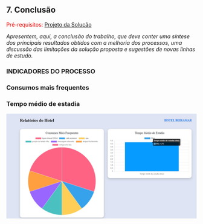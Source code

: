 ## 7. Conclusão

<span style="color:red">Pré-requisitos: <a href="6-Interface-Sistema.md"> Projeto da Solução</a></span>

_Apresentem, aqui, a conclusão do trabalho, que deve conter uma síntese dos principais resultados obtidos com a melhoria dos processos, uma discussão das limitações da solução proposta e sugestões de novas linhas de estudo._


### INDICADORES DO PROCESSO

<h3>Consumos mais frequentes</h3>
<h3>Tempo médio de estadia</h3>

![indicadores](https://github.com/ICEI-PUCMinas-PSG-SI-TI/psg-si-2025-1-p3-tiapn-6818100-easyhostproject/blob/main/docs/images/INDICADORES.jpg)
